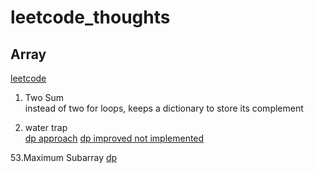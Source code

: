 # leetcode_thoughts

## Array
[leetcode](https://leetcode.com/tag/array/)
1. Two Sum \
instead of two for loops, keeps a dictionary to store its complement

42. water trap \
[dp approach](https://www.youtube.com/watch?v=fTD6Se3ZtEo&feature=emb_logo)
[dp improved not implemented](https://www.youtube.com/watch?v=XqTBrQYYUcc)

53.Maximum Subarray
[dp](https://www.youtube.com/watch?v=2MmGzdiKR9Y)